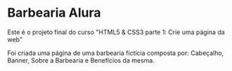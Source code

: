 # Barbearia Alura

Este é o projeto final do curso "HTML5 & CSS3 parte 1: Crie uma página da web"

Foi criada uma página de uma barbearia fictícia composta por: Cabeçalho, Banner, Sobre a Barbearia e Benefícios da mesma.
